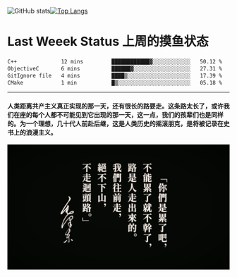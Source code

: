 ![GitHub stats](https://github-readme-stats.vercel.app/api?username=Mundanity-fc&hide=stars&count_private=true&show_icons=true&theme=prussian)[![Top Langs](https://github-readme-stats.vercel.app/api/top-langs/?username=Mundanity-fc&hide=javascript,html,css,blade&layout=compact&theme=prussian)](https://github.com/anuraghazra/github-readme-stats)

# Last Weeek Status 上周的摸鱼状态
<!--START_SECTION:waka-->

```text
C++              12 mins         ████████████▓░░░░░░░░░░░░   50.12 %
ObjectiveC       6 mins          ██████▓░░░░░░░░░░░░░░░░░░   27.31 %
GitIgnore file   4 mins          ████▒░░░░░░░░░░░░░░░░░░░░   17.39 %
CMake            1 min           █▒░░░░░░░░░░░░░░░░░░░░░░░   05.18 %
```

<!--END_SECTION:waka-->

---

#### 人类距离共产主义真正实现的那一天，还有很长的路要走。这条路太长了，或许我们在座的每个人都不可能见到它出现的那一天，这一点，我们的孩辈们也是同样的。为一个理想，几十代人前赴后继，这是人类历史的摇滚朋克，是将被记录在史书上的浪漫主义。

![HeSays](./HeSays.webp)
